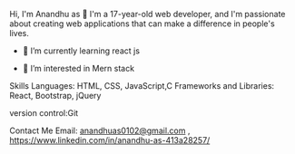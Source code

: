 
Hi, I'm Anandhu as 👋
I'm a 17-year-old  web developer, and I'm passionate about creating web applications that can make a difference in people's lives.
- 🌱 I’m currently learning react js


- 👀 I’m interested in Mern stack




Skills
Languages: HTML, CSS, JavaScript,C
Frameworks and Libraries: React, Bootstrap, jQuery






version control:Git




Contact Me
Email: anandhuas0102@gmail.com ,
https://www.linkedin.com/in/anandhu-as-413a28257/

